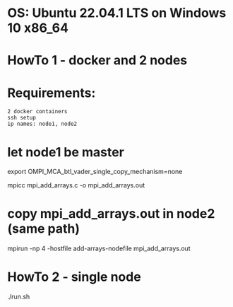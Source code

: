 # OS: Ubuntu 22.04.1 LTS on Windows 10 x86_64

# HowTo 1 - docker and 2 nodes
  # Requirements:
    2 docker containers
    ssh setup
    ip names: node1, node2

  # let node1 be master
  export OMPI_MCA_btl_vader_single_copy_mechanism=none

  mpicc mpi_add_arrays.c -o mpi_add_arrays.out

  # copy mpi_add_arrays.out in node2 (same path)

  mpirun -np 4 -hostfile add-arrays-nodefile mpi_add_arrays.out

# HowTo 2 - single node
  ./run.sh
